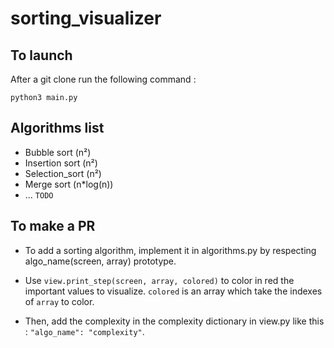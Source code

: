 # sorting_visualizer

## To launch
After a git clone run the following command :
```
python3 main.py
```

## Algorithms list

* Bubble sort (n²)
* Insertion sort (n²)
* Selection_sort (n²)
* Merge sort (n*log(n))
*  ... ```TODO```

## To make a PR

* To add a sorting algorithm, implement it in algorithms.py by respecting algo_name(screen, array) prototype.

* Use `view.print_step(screen, array, colored)` to color in red the important values to visualize. `colored` is an array which take the indexes of `array` to color.

* Then, add the complexity in the complexity dictionary in view.py like this : `"algo_name": "complexity"`.
